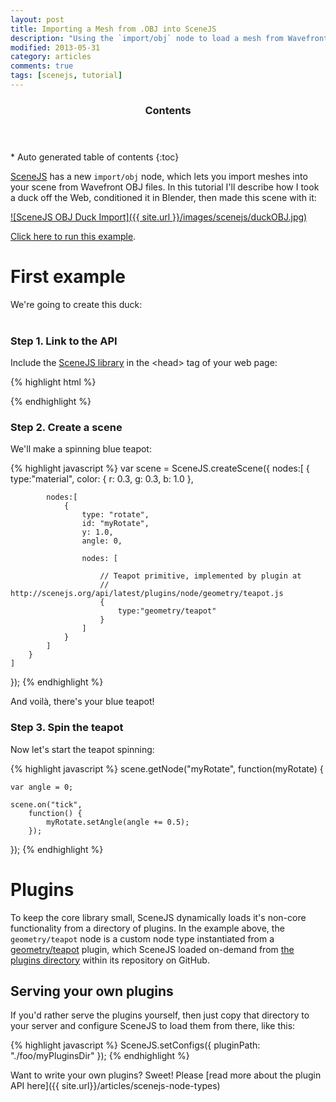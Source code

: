 ```yaml
---
layout: post
title: Importing a Mesh from .OBJ into SceneJS
description: "Using the `import/obj` node to load a mesh from Wavefront OBJ into your scene"
modified: 2013-05-31
category: articles
comments: true
tags: [scenejs, tutorial]
---
```


<section id="table-of-contents" class="toc">
  <header>
    <h3>Contents</h3>
  </header>
<div id="drawer" markdown="1">
*  Auto generated table of contents
{:toc}
</div>
</section><!-- /#table-of-contents -->

[SceneJS](http://scenejs.org) has a new ```import/obj``` node, which lets you import meshes into your scene from Wavefront OBJ files.
In this tutorial I'll describe how I took a duck off the Web, conditioned it in Blender, then made this scene with it:

[![SceneJS OBJ Duck Import]({{ site.url }}/images/scenejs/duckOBJ.jpg)](http://scenejs.org/examples.html?page=importObj)

[Click here to run this example](http://scenejs.org/examples.html?page=importObj).

# First example
We're going to create this duck:
<br/><br/>


### Step 1. Link to the API
Include the [SceneJS library](http://scenejs.org/api/latest/scenejs.js) in the &lt;head&gt; tag of your web page:

{% highlight html %}
<script src="http://scenejs.org/api/latest/scenejs.js"></script>
{% endhighlight %}

### Step 2. Create a scene
We'll make a spinning blue teapot:

{% highlight javascript %}
var scene = SceneJS.createScene({
    nodes:[
        {
            type:"material",
            color: { r: 0.3, g: 0.3, b: 1.0 },

            nodes:[
                {
                    type: "rotate",
                    id: "myRotate",
                    y: 1.0,
                    angle: 0,

                    nodes: [

                        // Teapot primitive, implemented by plugin at
                        // http://scenejs.org/api/latest/plugins/node/geometry/teapot.js
                        {
                            type:"geometry/teapot"
                        }
                    ]
                }
            ]
        }
    ]
});
{% endhighlight %}

And voilà, there's your blue teapot!

### Step 3. Spin the teapot
Now let's start the teapot spinning:

{% highlight javascript %}
scene.getNode("myRotate", function(myRotate) {

    var angle = 0;

    scene.on("tick",
        function() {
            myRotate.setAngle(angle += 0.5);
        });
});
{% endhighlight %}

# Plugins
To keep the core library small, SceneJS dynamically loads it's non-core functionality from a directory of
plugins. In the example above, the <code>geometry/teapot</code> node is a custom node type instantiated
from a <a href="https://github.com/xeolabs/scenejs/tree/v4.0/api/latest/plugins/node/geometry/teapot.js">geometry/teapot</a>
plugin, which SceneJS loaded on-demand from <a href="https://github.com/xeolabs/scenejs/tree/v4.0/api/latest/plugins">the
plugins directory</a> within its repository on GitHub.

## Serving your own plugins
If you'd rather serve the plugins yourself, then just copy that directory to your server and configure SceneJS to load
them from there, like this:

{% highlight javascript %}
SceneJS.setConfigs({
    pluginPath: "./foo/myPluginsDir"
});
{% endhighlight %}

Want to write your own plugins? Sweet! Please [read more about the plugin API here]({{ site.url}}/articles/scenejs-node-types)
